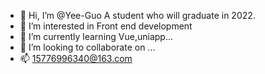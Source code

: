 - 👋 Hi, I’m @Yee-Guo A student who will graduate in 2022.
- 👀 I’m interested in Front end development
- 🌱 I’m currently learning Vue,uniapp...
- 💞️ I’m looking to collaborate on ...
- 📫 15776996340@163.com

<!---
Yee-Guo/Yee-Guo is a ✨ special ✨ repository because its `README.md` (this file) appears on your GitHub profile.
You can click the Preview link to take a look at your changes.
--->

